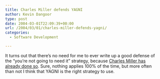 ```yaml
---
title: Charles Miller defends YAGNI
author: Kevin Dangoor
type: post
date: 2004-03-01T22:09:39+00:00
url: /2004/03/01/charles-miller-defends-yagni/
categories:
  - Software Development

---
```

It turns out that there&#8217;s no need for me to ever write up a good defense of the &#8220;you&#8217;re not going to need it&#8221; strategy, because [Charles Miller has already done so][1]. Sure, nothing applies 100% of the time, but more often than not I think that YAGNI is the right strategy to use.

 [1]: http://fishbowl.pastiche.org/2004/03/02/defending_yagni "The Fishbowl: Defending YAGNI"